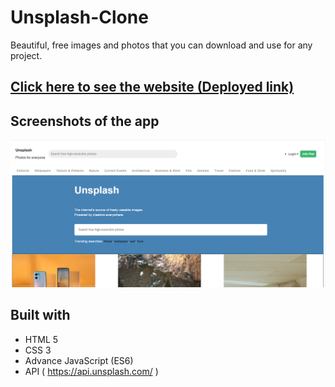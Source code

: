 # Unsplash-Clone  
 Beautiful, free images and photos that you can download and use for any project.


## [Click here to see the website (Deployed link)](https://unsplash-08f499.netlify.app/)

## Screenshots of the app
![](https://github.com/tarun10001/Unsplash-clone/blob/main/unsplash.png?raw=true)

## Built with 

- HTML 5
- CSS 3
- Advance JavaScript (ES6)
- API ( https://api.unsplash.com/ )
